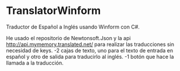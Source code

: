 # TranslatorWinform
Traductor de Español a Inglés usando Winform con C#.

He usado el repositorio de Newtonsoft.Json y la api http://api.mymemory.translated.net/ para realizar las traducciones sin necesidad de keys.
-2 cajas de texto, uno para el texto de entrada en español y otro de salida para traducirlo al inglés.
-1 botón que hace la llamada a la traducción.

